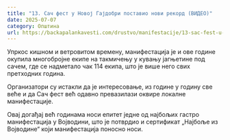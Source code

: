 ```yaml
---
title: "13. Сач фест у Новој Гајдобри поставио нови рекорд (ВИДЕО)"
date: 2025-07-07
category: Општина
url: https://backapalankavesti.com/drustvo/manifestacije/13-sac-fest-u-novoj-gajdobri-postavio-novi-rekord-video/
---
```


Упркос кишном и ветровитом времену, манифестација је и ове године окупила многобројне екипе на такмичењу у кувању јагњетине под сачем, где се надметало чак 114 екипа, што је више него свих претходних година.

Организатори су истакли да је интересовање, из године у годину све веће и да Сач фест већ одавно превазилази оквире локалне манифестације.

Овај догађај већ годинама носи епитет једне од најбољих гастро манифестација у Војводини, што је потврдио и сертификат „Најбоље из Војводине“ који манифестација поносно носи.
